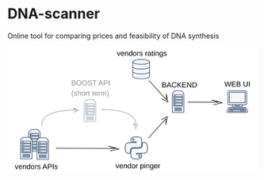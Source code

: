# DNA-scanner
Online tool for comparing prices and feasibility of DNA synthesis

![](./docs/suggested_components.svg)

